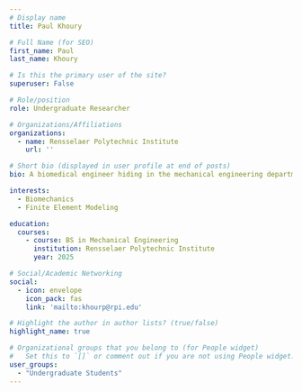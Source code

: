 ```yaml
---
# Display name
title: Paul Khoury

# Full Name (for SEO)
first_name: Paul
last_name: Khoury

# Is this the primary user of the site?
superuser: False

# Role/position
role: Undergraduate Researcher

# Organizations/Affiliations
organizations:
  - name: Rensselaer Polytechnic Institute
    url: ''

# Short bio (displayed in user profile at end of posts)
bio: A biomedical engineer hiding in the mechanical engineering department.

interests:
  - Biomechanics
  - Finite Element Modeling

education:
  courses:
    - course: BS in Mechanical Engineering
      institution: Rensselaer Polytechnic Institute
      year: 2025

# Social/Academic Networking
social:
  - icon: envelope
    icon_pack: fas
    link: 'mailto:khourp@rpi.edu'

# Highlight the author in author lists? (true/false)
highlight_name: true

# Organizational groups that you belong to (for People widget)
#   Set this to `[]` or comment out if you are not using People widget.
user_groups:
  - "Undergraduate Students"
---
```


